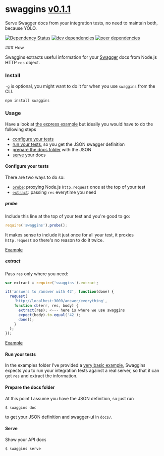 # swaggins [v0.1.1](https://github.com/lazywithclass/swaggins/blob/master/CHANGELOG.md#011)

Serve Swagger docs from your integration tests, no need to maintain both, because YOLO.

[![Dependency Status](https://david-dm.org/lazywithclass/swaggins.svg)](https://david-dm.org/lazywithclass/swaggins) [![dev dependencies](https://david-dm.org/lazywithclass/swaggins/dev-status.svg)](https://david-dm.org/lazywithclass/swaggins#info=devDependencies) [![peer dependencies](https://david-dm.org/lazywithclass/swaggins/peer-status.svg)](https://david-dm.org/lazywithclass/swaggins#info=peerDependencies)

### How

Swaggins extracts useful information for your [Swagger](http://swagger.io/) docs from Node.js HTTP `res` object.

### Install

`-g` is optional, you might want to do it for when you
use `swaggins` from the CLI.

`npm install swaggins`

### Usage

Have a look at [the express example](https://github.com/lazywithclass/swaggins/tree/master/examples/express)
but ideally you would have to do the following steps

 * [configure your tests](#configure-your-tests)
 * [run your tests](#run-your-tests), so you get the JSON swagger definition
 * [prepare the docs folder](#prepare-the-docs-folder) with the JSON
 * [serve](#serve) your docs

#### Configure your tests

There are two ways to do so:

 * [`probe`](#probe): proxying Node.js `http.request` once at the top of your test
 * [`extract`](#extract): passing `res` everytime you need

##### probe

Include this line at the top of your test and you're good to go:

```javascript
require('swaggins').probe();
```

It makes sense to include it just once for all your test, it proxies `http.request` so there's no reason to do it twice.

[Example](https://github.com/lazywithclass/swaggins/tree/master/examples/express/test-with-probe.js#L4)

##### extract

Pass `res` only where you need:

```javascript
var extract = require('swaggins').extract;

it('answers to /answer with 42', function(done) {
  request(
    'http://localhost:3000/answer/everything',
    function cb(err, res, body) {
      extract(res); <--- here is where we use swaggins
      expect(body).to.equal('42');
      done();
    }
  );
});
```

[Example](https://github.com/lazywithclass/swaggins/blob/master/examples/express/test-with-extract.js#L12)

#### Run your tests

In the examples folder I've provided a [very basic example](https://github.com/lazywithclass/swaggins/blob/master/examples/express/run-me.sh),
Swaggins expects you to run your integration tests against
a real server, so that it can get `res` and extract the information.

#### Prepare the docs folder

At this point I assume you have the JSON definition, so just run

```bash
$ swaggins doc
```

to get your JSON definition and swagger-ui in `docs/`.

#### Serve

Show your API docs

```bash
$ swaggins serve
```
